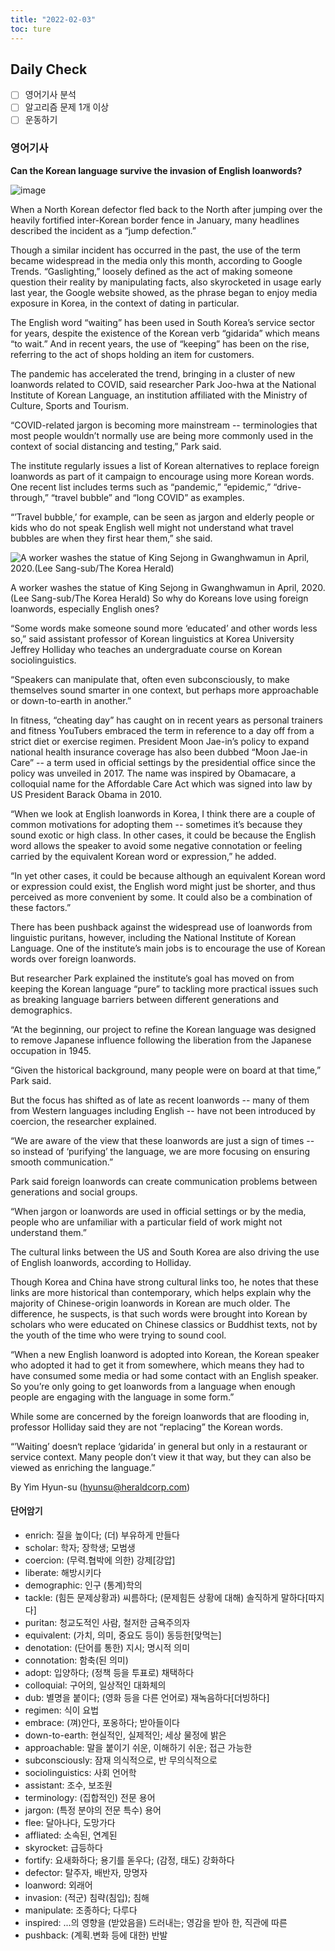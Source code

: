 ```yaml
---
title: "2022-02-03"
toc: ture
---
```

<!--
형광팬: 
<span style='background-color: #fff5b1'>text</span>


-->
## Daily Check
- [ ] 영어기사 분석
- [ ] 알고리즘 문제 1개 이상
- [ ] 운동하기

### 영어기사
**Can the Korean language survive the invasion of English loanwords?**

![image](../images/Eng_article/02-03-01.jpg)

When a North Korean defector fled back to the North after jumping over the heavily fortified inter-Korean border fence in January, many headlines described the incident as a “jump defection.”

Though a similar incident has occurred in the past, the use of the term became widespread in the media only this month, according to Google Trends. “Gaslighting,” loosely defined as the act of making someone question their reality by manipulating facts, also skyrocketed in usage early last year, the Google website showed, as the phrase began to enjoy media exposure in Korea, in the context of dating in particular.

The English word “waiting” has been used in South Korea’s service sector for years, despite the existence of the Korean verb “gidarida” which means “to wait.” And in recent years, the use of “keeping” has been on the rise, referring to the act of shops holding an item for customers.

The pandemic has accelerated the trend, bringing in a cluster of new loanwords related to COVID, said researcher Park Joo-hwa at the National Institute of Korean Language, an institution affiliated with the Ministry of Culture, Sports and Tourism.

“COVID-related jargon is becoming more mainstream -- terminologies that most people wouldn’t normally use are being more commonly used in the context of social distancing and testing,” Park said.

The institute regularly issues a list of Korean alternatives to replace foreign loanwords as part of it campaign to encourage using more Korean words. One recent list includes terms such as “pandemic,” “epidemic,” “drive-through,” “travel bubble” and “long COVID” as examples.

“’Travel bubble,’ for example, can be seen as jargon and elderly people or kids who do not speak English well might not understand what travel bubbles are when they first hear them,” she said. 

![A worker washes the statue of King Sejong in Gwanghwamun in April, 2020.(Lee Sang-sub/The Korea Herald)](../images/Eng_article/02-03-02.jpg)

A worker washes the statue of King Sejong in Gwanghwamun in April, 2020.(Lee Sang-sub/The Korea Herald)
So why do Koreans love using foreign loanwords, especially English ones?

“Some words make someone sound more ‘educated’ and other words less so,” said assistant professor of Korean linguistics at Korea University Jeffrey Holliday who teaches an undergraduate course on Korean sociolinguistics.

“Speakers can manipulate that, often even subconsciously, to make themselves sound smarter in one context, but perhaps more approachable or down-to-earth in another.”

In fitness, “cheating day” has caught on in recent years as personal trainers and fitness YouTubers embraced the term in reference to a day off from a strict diet or exercise regimen. President Moon Jae-in’s policy to expand national health insurance coverage has also been dubbed “Moon Jae-in Care” -- a term used in official settings by the presidential office since the policy was unveiled in 2017. The name was inspired by Obamacare, a colloquial name for the Affordable Care Act which was signed into law by US President Barack Obama in 2010.

“When we look at English loanwords in Korea, I think there are a couple of common motivations for adopting them -- sometimes it’s because they sound exotic or high class. In other cases, it could be because the English word allows the speaker to avoid some negative connotation or feeling carried by the equivalent Korean word or expression,” he added.

“In yet other cases, it could be because although an equivalent Korean word or expression could exist, the English word might just be shorter, and thus perceived as more convenient by some. It could also be a combination of these factors.”

There has been pushback against the widespread use of loanwords from linguistic puritans, however, including the National Institute of Korean Language. One of the institute’s main jobs is to encourage the use of Korean words over foreign loanwords.

But researcher Park explained the institute’s goal has moved on from keeping the Korean language “pure” to tackling more practical issues such as breaking language barriers between different generations and demographics.

“At the beginning, our project to refine the Korean language was designed to remove Japanese influence following the liberation from the Japanese occupation in 1945.

“Given the historical background, many people were on board at that time,” Park said.

But the focus has shifted as of late as recent loanwords -- many of them from Western languages including English -- have not been introduced by coercion, the researcher explained.

“We are aware of the view that these loanwords are just a sign of times -- so instead of ‘purifying’ the language, we are more focusing on ensuring smooth communication.”

Park said foreign loanwords can create communication problems between generations and social groups.

“When jargon or loanwords are used in official settings or by the media, people who are unfamiliar with a particular field of work might not understand them.”

The cultural links between the US and South Korea are also driving the use of English loanwords, according to Holliday.

Though Korea and China have strong cultural links too, he notes that these links are more historical than contemporary, which helps explain why the majority of Chinese-origin loanwords in Korean are much older. The difference, he suspects, is that such words were brought into Korean by scholars who were educated on Chinese classics or Buddhist texts, not by the youth of the time who were trying to sound cool.

“When a new English loanword is adopted into Korean, the Korean speaker who adopted it had to get it from somewhere, which means they had to have consumed some media or had some contact with an English speaker. So you’re only going to get loanwords from a language when enough people are engaging with the language in some form.”

While some are concerned by the foreign loanwords that are flooding in, professor Holliday said they are not “replacing” the Korean words.

“’Waiting’ doesn‘t replace ‘gidarida’ in general but only in a restaurant or service context. Many people don’t view it that way, but they can also be viewed as enriching the language.”

By Yim Hyun-su (hyunsu@heraldcorp.com)

#### 단어암기

- enrich: 질을 높이다; (더) 부유하게 만들다
- scholar: 학자; 장학생; 모범생
- coercion: (무력.협박에 의한) 강제[강압]
- liberate: 해방시키다
- demographic: 인구 (통계)학의
- tackle: (힘든 문제상황과) 씨름하다; (문제힘든 상황에 대해) 솔직하게 말하다[따지다]
- puritan: 청교도적인 사람, 철저한 금욕주의자
- equivalent: (가치, 의미, 중요도 등이) 동등한[맞먹는]
- denotation: (단어를 통한) 지시; 명시적 의미
- connotation: 함축(된 의미)
- adopt: 입양하다; (정책 등을 투표로) 채택하다
- colloquial: 구어의, 일상적인 대화체의
- dub: 별명을 붙이다; (영화 등을 다른 언어로) 재녹음하다[더빙하다]
- regimen: 식이 요법
- embrace: (껴)안다, 포옹하다; 받아들이다
- down-to-earth: 현실적인, 실제적인; 세상 물정에 밝은
- approachable: 말을 붙이기 쉬운, 이해하기 쉬운; 접근 가능한
- subconsciously: 잠재 의식적으로, 반 무의식적으로
- sociolinguistics: 사회 언어학
- assistant: 조수, 보조원
- terminology: (집합적인) 전문 용어
- jargon: (특정 분야의 전문 특수) 용어
- flee: 달아나다, 도망가다
- affliated: 소속된, 연계된
- skyrocket: 급등하다
- fortify: 요새화하다; 용기를 돋우다; (감정, 태도) 강화하다
- defector: 탈주자, 배반자, 망명자
- loanword: 외래어
- invasion: (적군) 침략(침입); 침해
- manipulate: 조종하다; 다루다
- inspired: ...의 영향을 (받았음을) 드러내는; 영감을 받아 한, 직관에 따른
- pushback: (계획.변화 등에 대한) 반발

